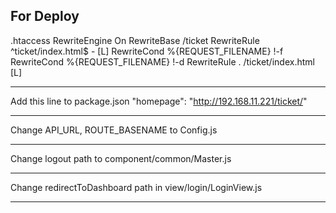 For Deploy
-----------
.htaccess
<ifModule mod_rewrite.c>
	RewriteEngine On
	RewriteBase /ticket
	RewriteRule ^ticket/index\.html$ - [L]
	RewriteCond %{REQUEST_FILENAME} !-f
	RewriteCond %{REQUEST_FILENAME} !-d
	RewriteRule . /ticket/index.html [L]
</ifModule>

------------------------------------------------------

Add this line to package.json
"homepage": "http://192.168.11.221/ticket/"

------------------------------------------------------

Change API_URL, ROUTE_BASENAME to Config.js

------------------------------------------------------

Change logout path to component/common/Master.js

------------------------------------------------------

Change redirectToDashboard path in view/login/LoginView.js

------------------------------------------------------